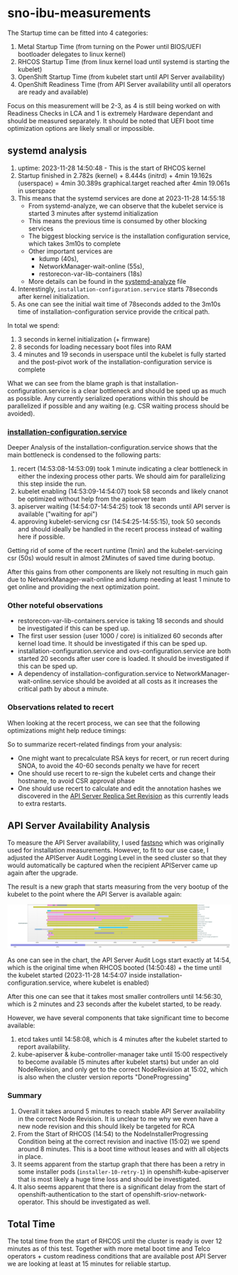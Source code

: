 # sno-ibu-measurements

The Startup time can be fitted into 4 categories:

1. Metal Startup Time (from turning on the Power until BIOS/UEFI bootloader delegates to linux kernel)
2. RHCOS Startup Time (from linux kernel load until systemd is starting the kubelet)
3. OpenShift Startup Time (from kubelet start until API Server availability)
4. OpenShift Readiness Time (from API Server availability until all operators are ready and available)


Focus on this measurement will be 2-3, as 4 is still being worked on with Readiness Checks in LCA and 1 is extremely Hardware dependant and should
be measured separately. It should be noted that UEFI boot time optimization options are likely small or impossible.

## systemd analysis

1. uptime: 2023-11-28 14:50:48 - This is the start of RHCOS kernel
2. Startup finished in 2.782s (kernel) + 8.444s (initrd) + 4min 19.162s (userspace) = 4min 30.389s graphical.target reached after 4min 19.061s in userspace
3. This means that the systemd services are done at 2023-11-28 14:55:18
   * From systemd-analyze, we can observe that the kubelet service is started 3 minutes after systemd initialization
   * This means the previous time is consumed by other blocking services
   * The biggest blocking service is the installation configuration service, which takes 3m10s to complete
   * Other important services are 
     * kdump (40s), 
     * NetworkManager-wait-online (55s), 
     * restorecon-var-lib-containers (18s)
   * More details can be found in the [systemd-analyze](./systemd-analyze-plot.html) file
4. Interestingly, `installation-configuration.service` starts 78seconds after kernel initialization.
5. As one can see the initial wait time of 78seconds added to the 3m10s time of installation-configuration service provide the critical path.

In total we spend:
1. 3 seconds in kernel initialization (+ firmware)
2. 8 seconds for loading necessary boot files into RAM
3. 4 minutes and 19 seconds in userspace until the kubelet is fully started and the post-pivot work of the installation-configuration service is complete

What we can see from the blame graph is that installation-configuration.service is a clear bottleneck and should be sped up as much as possible.
Any currently serialized operations within this should be parallelized if possible and any waiting (e.g. CSR waiting process should be avoided).

### [installation-configuration.service](./installation-configuration.service.log)

Deeper Analysis of the installation-configuration.service shows that the main bottleneck is condensed to the following parts:

1. recert (14:53:08-14:53:09) took 1 minute indicating a clear bottleneck in either the indexing process other parts. We should aim for parallelizing this step inside the run.
2. kubelet enabling (14:53:09-14:54:07) took 58 seconds and likely cnanot be optimized without help from the apiserver team
3. apiserver waiting (14:54:07-14:54:25) took 18 seconds until API server is available ("waiting for api")
4. approving kubelet-servicng csr (14:54:25-14:55:15), took 50 seconds and should ideally be handled in the recert process instead of waiting here if possible.

Getting rid of some of the recert runtime (1min) and the kubelet-servicing csr (50s)
would result in almost 2Minutes of saved time during bootup.

After this gains from other components are likely not resulting in much gain due to NetworkManager-wait-online and kdump needing at least 1 minute to get online
and providing the next optimization point.

### Other noteful observations

* restorecon-var-lib-containers.service is taking 18 seconds and should be investigated if this can be sped up.
* The first user session (user 1000 / core) is initialized 60 seconds after kernel load time. It should be investigated if this can be sped up.
* installation-configuration.service and ovs-configuration.service are both started 20 seconds after user core is loaded. It should be investigated if this can be sped up.
* A dependency of installation-configuration.service to NetworkManager-wait-online.service should be avoided at all costs as it increases the critical path by about a minute.

### Observations related to recert

When looking at the recert process, we can see that the following optimizations might help reduce timings:

So to summarize recert-related findings from your analysis:
* One might want to precalculate RSA keys for recert, or run recert during SNOA, to avoid the 40-60 seconds penalty we have for recert
* One should use recert to re-sign the kubelet certs and change their hostname, to avoid CSR approval phase
* One should use recert to calculate and edit the annotation hashes we discovered in the [API Server Replica Set Revision](./apiserver-revisions) as this currently leads to extra restarts.

## API Server Availability Analysis

To measure the API Server availability, I used [fastsno](https://github.com/omertuc/fastsno/tree/main) which was originally used for installation measurements.
However, to fit to our use case, I adjusted the APIServer Audit Logging Level in the seed cluster so that they would automatically be captured when the recipient APIServer came up again after the upgrade.

The result is a new graph that starts measuring from the very bootup of the kubelet to the point where the API Server is available again:

![API Server Availability](./API-Server-Start-Timings.png)

As one can see in the chart, the API Server Audit Logs start exactly at 14:54, which is the original time when RHCOS booted (14:50:48) + the time until the kubelet started (2023-11-28 14:54:07 inside installation-configuration.service, where kubelet is enabled)

After this one can see that it takes most smaller controllers until 14:56:30, which is 2 minutes and 23 seconds after the kubelet started, to be ready.

However, we have several components that take significant time to become available:

1. etcd takes until 14:58:08, which is 4 minutes after the kubelet started to report availability.
2. kube-apiserver & kube-controller-manager take until 15:00 respectively to become available (5 minutes after kubelet starts) but under an old NodeRevision, and only get to the correct NodeRevision at 15:02, which is also when the cluster version reports "DoneProgressing"

### Summary

1. Overall it takes around 5 minutes to reach stable API Server availability in the correct Node Revision. It is unclear to me why we even have a new node revision and this should likely be targeted for RCA
2. From the Start of RHCOS (14:54) to the NodeInstallerProgressing Condition being at the correct revision and inactive (15:02) we spend around 8 minutes. This is a boot time without leases and with all objects in place.
3. It seems apparent from the startup graph that there has been a retry in some installer pods (`installer-10-retry-1`) in openshift-kube-apiserver that is most likely a huge time loss and should be investigated.
4. It also seems apparent that there is a significant delay from the start of openshift-authentication to the start of openshift-sriov-network-operator. This should be investigated as well.

## Total Time

The total time from the start of RHCOS until the cluster is ready is over 12 minutes as of this test. Together with more metal boot time and Telco operators + custom readiness conditions that are available post API Server we are looking at least at 15 minutes for reliable startup.